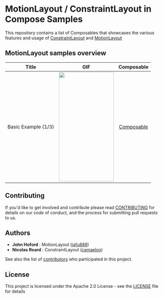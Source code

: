 MotionLayout / ConstraintLayout in Compose Samples
=========================
This repository contains a list of Composables that showcases the various features and usage of
[ConstraintLayout](https://developer.android.com/reference/android/support/constraint/ConstraintLayout.html) and
[MotionLayout](https://developer.android.com/reference/android/support/constraint/motion/MotionLayout)

MotionLayout samples overview
-----------------------------

|  Title  |  GIF  | Composable |
| :----: | :----: | :----: |
|  Basic Example (1/3) | <img src="https://user-images.githubusercontent.com/24611045/122653113-039de880-d119-11eb-8cac-204f817d1c0a.gif" height="360" width="180" > | [Composable](https://github.com/androidx/constraintlayout/blob/bf46be13352ef075bdf33a9ef4f0dece75b72463/projects/ComposeConstraintLayout/app/src/main/java/com/example/constraintlayout/MotionComposeExamples.kt#L698) |

## Contributing

If you'd like to get involved and contribute please read [CONTRIBUTING](https://github.com/androidx/constraintlayout/blob/main/CONTRIBUTING.md) for details on our code of conduct, and the process for submitting pull requests to us.

## Authors

- **John Hoford** : MotionLayout ([jafu888](https://github.com/jafu888))
- **Nicolas Roard** : ConstraintLayout ([camaelon](https://github.com/camaelon))

See also the list of [contributors](https://github.com/androidx/constraintlayout/graphs/contributors) who participated in this project.

## License

This project is licensed under the Apache 2.0 License - see the [LICENSE](https://github.com/androidx/constraintlayout/blob/main/LICENSE) file for details